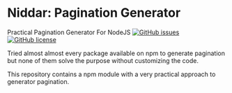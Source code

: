 # Niddar: Pagination Generator
Practical Pagination Generator For NodeJS
[![GitHub issues](https://img.shields.io/github/issues/webreinvent/niddar-pagination-generator.svg?style=flat-square)](https://github.com/webreinvent/niddar-pagination-generator/issues)
[![GitHub license](https://img.shields.io/badge/license-MIT-blue.svg?style=flat-square)](https://raw.githubusercontent.com/webreinvent/niddar-pagination-generator/master/LICENSE)

Tried almost almost every package available on npm to generate pagination but none of them solve the purpose without customizing the code.

This repository contains a npm module with a very practical approach to generator pagination.